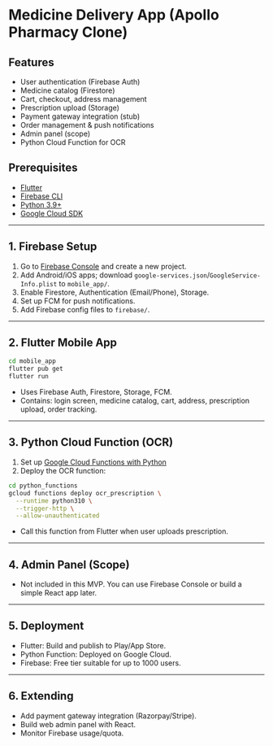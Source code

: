 # Medicine Delivery App (Apollo Pharmacy Clone)

## Features
- User authentication (Firebase Auth)
- Medicine catalog (Firestore)
- Cart, checkout, address management
- Prescription upload (Storage)
- Payment gateway integration (stub)
- Order management & push notifications
- Admin panel (scope)
- Python Cloud Function for OCR

## Prerequisites
- [Flutter](https://docs.flutter.dev/get-started/install)
- [Firebase CLI](https://firebase.google.com/docs/cli)
- [Python 3.9+](https://www.python.org/downloads/)
- [Google Cloud SDK](https://cloud.google.com/sdk/docs/install)

---

## 1. Firebase Setup

1. Go to [Firebase Console](https://console.firebase.google.com/) and create a new project.
2. Add Android/iOS apps; download `google-services.json`/`GoogleService-Info.plist` to `mobile_app/`.
3. Enable Firestore, Authentication (Email/Phone), Storage.
4. Set up FCM for push notifications.
5. Add Firebase config files to `firebase/`.

---

## 2. Flutter Mobile App

```bash
cd mobile_app
flutter pub get
flutter run
```
- Uses Firebase Auth, Firestore, Storage, FCM.
- Contains: login screen, medicine catalog, cart, address, prescription upload, order tracking.

---

## 3. Python Cloud Function (OCR)

1. Set up [Google Cloud Functions with Python](https://cloud.google.com/functions/docs/tutorials/http)
2. Deploy the OCR function:

```bash
cd python_functions
gcloud functions deploy ocr_prescription \
  --runtime python310 \
  --trigger-http \
  --allow-unauthenticated
```

- Call this function from Flutter when user uploads prescription.

---

## 4. Admin Panel (Scope)

- Not included in this MVP. You can use Firebase Console or build a simple React app later.

---

## 5. Deployment

- Flutter: Build and publish to Play/App Store.
- Python Function: Deployed on Google Cloud.
- Firebase: Free tier suitable for up to 1000 users.

---

## 6. Extending

- Add payment gateway integration (Razorpay/Stripe).
- Build web admin panel with React.
- Monitor Firebase usage/quota.